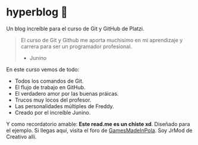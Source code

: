 # hyperblog 🧐
Un blog increíble para el curso de Git y GitHub de Platzi.
> El curso de Git y Github me aporta muchisimo en mi aprendizaje y carrera para ser un programador profesional.
> - Junino

En este curso vemos de todo:
* Todos los comandos de Git.
* El flujo de trabajo en GitHub.
* El verdadero amor por las buenas práicas.
* Trucos muy locos del profesor.
* Las personalidades múltiples de Freddy.
* Creado por el increíble Junino.

Y como recordatorio amable: **Este read.me es un chiste xd**. Diseñado para el ejemplo. Si llegas aquí, visita el foro de [GamesMadeInPola](https://gamesmadeinpola.com/index.php?forums/ "GamesMadeInPola"). Soy JrMod de Creativo allí.
